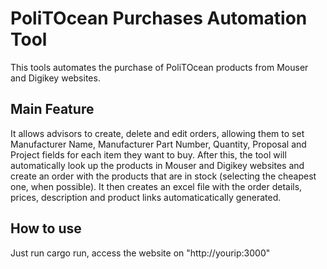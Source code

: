 # PoliTOcean Purchases Automation Tool
This tools automates the purchase of PoliTOcean products from Mouser and Digikey websites.
## Main Feature
It allows advisors to create, delete and edit orders, allowing them to set Manufacturer Name, Manufacturer Part Number, Quantity,
Proposal and Project fields for each item they want to buy. After this, the tool will automatically look up the products in Mouser and Digikey websites and create an order with the products that are in stock (selecting the cheapest one, when possible). It then creates an excel file with the order details, prices, description and product links automaticatically generated.
## How to use
Just run cargo run, access the website on "http://yourip:3000"